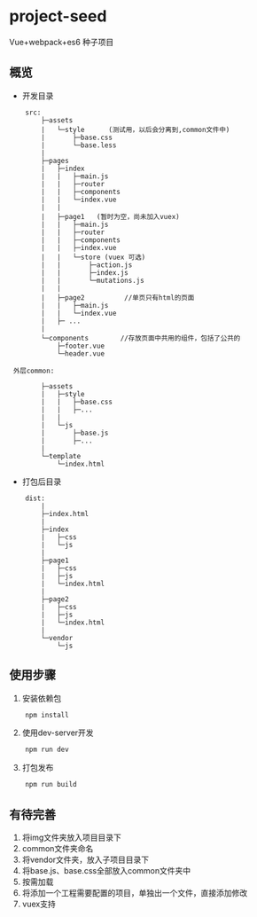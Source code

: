 # project-seed
Vue+webpack+es6 种子项目


## 概览
- 开发目录
```
    src:
        ├─assets
        |   └─style      (测试用，以后会分离到,common文件中)
        |       ├─base.css  
        |       └─base.less   
        |
        ├─pages
        |   ├─index
        |   |   ├─main.js
        |   |   ├─router
        |   |   ├─components
        |   |   └─index.vue
        |   |
        |   ├─page1   (暂时为空，尚未加入vuex)
        |   |   ├─main.js
        |   |   ├─router
        |   |   ├─components
        |   |   ├─index.vue
        |   |   └─store (vuex 可选)
        |   |       ├─action.js
        |   |       ├─index.js
        |   |       └─mutations.js
        |   |
        |   ├─page2          //单页只有html的页面
        |   |   ├─main.js
        |   |   └─index.vue
        |   ├─ ...
        |
        └─components        //存放页面中共用的组件，包括了公共的
            ├─footer.vue
            └─header.vue

 外层common:

        ├─assets
        |   ├─style
        |   |   ├─base.css  
        |   |   ├─...
        |   |  
        |   └─js      
        |       ├─base.js  
        |       ├─...
        |   
        └─template
            └─index.html
```

- 打包后目录
```
    dist:
        |
        ├─index.html
        |
        ├─index
        |   ├─css
        |   └─js
        |
        ├─page1
        |   ├─css
        |   ├─js
        |   └─index.html
        |
        ├─page2
        |   ├─css
        |   ├─js
        |   └─index.html
        |
        └─vendor
            └─js

```

## 使用步骤

1. 安装依赖包

```javascript
    npm install
```
2. 使用dev-server开发

``` javascript
    npm run dev
```

3. 打包发布

``` javascript
    npm run build
```


## 有待完善

1. 将img文件夹放入项目目录下
1. common文件夹命名
1. 将vendor文件夹，放入子项目目录下
1. 将base.js、base.css全部放入common文件夹中
1. 按需加载
1. 将添加一个工程需要配置的项目，单独出一个文件，直接添加修改
1. vuex支持
